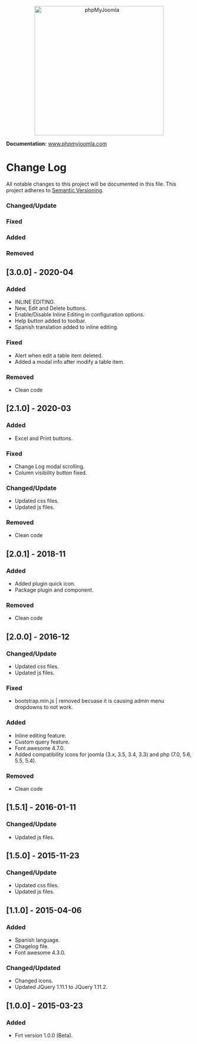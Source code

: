 <p align="center">
    <img src="https://demo.phpmyjoomla.com/images/Logo_phpMyJoomla.png" alt="phpMyJoomla" width="350" height="350">
</p>

**Documentation:** www.phpmyjoomla.com

# Change Log
All notable changes to this project will be documented in this file.
This project adheres to [Semantic Versioning](http://semver.org/).

### Changed/Update
### Fixed
### Added
### Removed

## [3.0.0] - 2020-04
### Added
- INLINE EDITING.
- New, Edit and Delete buttons.
- Enable/Disable Inline Editing in configuration options.
- Help button added to toolbar.
- Spanish translation added to inline editing.

### Fixed
- Alert when edit a table item deleted.
- Added a modal info after modify a table item.

### Removed
- Clean code

## [2.1.0] - 2020-03
### Added
- Excel and Print buttons.

### Fixed
- Change Log modal scrolling.
- Column visibility button fixed.

### Changed/Update
- Updated css files.
- Updated js files.

### Removed
- Clean code

## [2.0.1] - 2018-11
### Added
- Added plugin quick icon.
- Package plugin and component.

### Removed
- Clean code

## [2.0.0] - 2016-12
### Changed/Update
- Updated css files.
- Updated js files.

### Fixed
- bootstrap.min.js | removed becuase it is causing admin menu dropdowns to not work.

### Added
- Inline editing feature.
- Custom query feature.
- Font awesome 4.7.0.
- Added compatibility icons for joomla (3.x, 3.5, 3.4, 3.3) and php (7.0, 5.6, 5.5, 5.4).

### Removed
- Clean code

## [1.5.1] - 2016-01-11
### Changed/Update
- Updated js files.

## [1.5.0] - 2015-11-23
### Changed/Update
- Updated css files.
- Updated js files.

## [1.1.0] - 2015-04-06
### Added
- Spanish language.
- Chagelog file.
- Font awesome 4.3.0.

### Changed/Updated
- Changed icons.
- Updated JQuery 1.11.1 to JQuery 1.11.2.

## [1.0.0] - 2015-03-23
### Added
- Firt version 1.0.0 (Beta).
